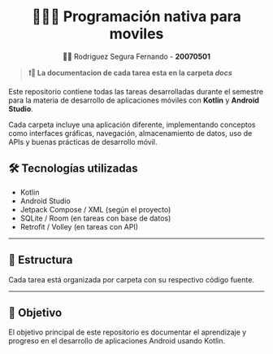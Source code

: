 <h1 align="center">
  👨‍💻🔧 Programación nativa para moviles
</h1>

<p align="center">
  👨‍💼 Rodriguez Segura Fernando - <b>20070501</b>
</p>

> **❗📄 La documentacion de cada tarea esta en la carpeta ***docs*****

Este repositorio contiene todas las tareas desarrolladas durante el semestre para la materia de desarrollo de aplicaciones móviles con **Kotlin** y **Android Studio**.

Cada carpeta incluye una aplicación diferente, implementando conceptos como interfaces gráficas, navegación, almacenamiento de datos, uso de APIs y buenas prácticas de desarrollo móvil.

## 🛠 Tecnologías utilizadas
- Kotlin
- Android Studio
- Jetpack Compose / XML (según el proyecto)
- SQLite / Room (en tareas con base de datos)
- Retrofit / Volley (en tareas con API)

---

## 📁 Estructura
Cada tarea está organizada por carpeta con su respectivo código fuente.

---

## 🚀 Objetivo
El objetivo principal de este repositorio es documentar el aprendizaje y progreso en el desarrollo de aplicaciones Android usando Kotlin.

